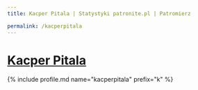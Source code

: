 ```yaml
---
title: Kacper Pitala | Statystyki patronite.pl | Patromierz

permalink: /kacperpitala
---
```


# [Kacper Pitala](https://patronite.pl/kacperpitala)

{% include profile.md name="kacperpitala" prefix="k" %}
